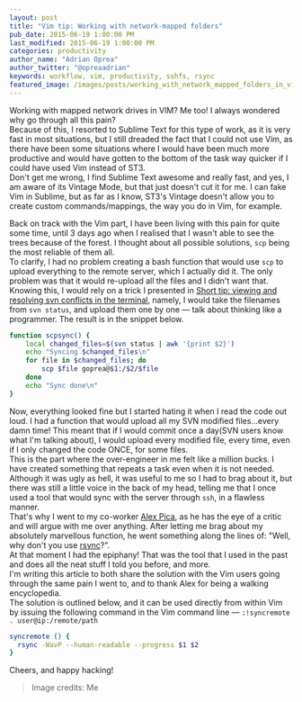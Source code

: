 ```yaml
---
layout: post
title: "Vim tip: Working with network-mapped folders"
pub_date: 2015-06-19 1:00:00 PM
last_modified: 2015-06-19 1:00:00 PM
categories: productivity
author_name: "Adrian Oprea"
author_twitter: "@opreaadrian"
keywords: workflow, vim, productivity, sshfs, rsync
featured_image: /images/posts/working_with_network_mapped_folders_in_vim/paper_vim.jpg
---
```


Working with mapped network drives in VIM? Me too! I always wondered why go through all this pain?  
Because of this, I resorted to Sublime Text for this type of work, as it is very fast in most situations,
but I still dreaded the fact that I could not use Vim, as there have been some situations where I 
would have been much more productive and would have gotten to the bottom of the task way quicker if I could have used Vim instead of ST3.  
Don't get me wrong, I find Sublime Text awesome and really fast, and yes, I am aware of its Vintage Mode, but that just 
doesn't cut it for me. I can fake Vim in Sublime, but as far as I know, ST3's Vintage  doesn't allow you to create 
custom commands/mappings, the way you do in Vim, for example.

Back on track with the Vim part, I have been living with this pain for quite some time, 
until 3 days ago when I realised that I wasn't able to see the trees because of the forest.
I thought about all possible solutions, `scp` being the most reliable of them all.  
To clarify, I had no problem creating a bash function that would use `scp` to upload everything to the remote server, which I actually did it.
The only problem was that it would re-upload all the files and I didn't want that. 
Knowing this, I would rely on a trick I presented in 
[Short tip: viewing and resolving svn conflicts in the terminal](http://codesi.nz/workflow/2015/06/15/short-tip-viewing-and-resolving-svn-conflicts-in-the-terminal.html), 
namely, I would take the filenames from `svn status`, and upload them one by one &mdash; talk about thinking like a programmer. The result is in the snippet below.

```bash
function scpsync() {
    local changed_files=$(svn status | awk '{print $2}')
    echo "Syncing $changed_files\n"
    for file in $changed_files; do
        scp $file goprea@$1:/$2/$file
    done
    echo "Sync done\n"
}
```

Now, everything looked fine but I started hating it when I read the code out loud.
I had a function that would upload all my SVN modified files…every damn time! 
This meant that if I would commit once a day(SVN users know what I'm talking about), 
I would upload every modified file, every time, even if I only changed the code ONCE, for some files.  
This is the part where the over-engineer in me felt like a million bucks.
I have created something that repeats a task even when it is not needed. Although it was ugly as hell, 
it was useful to me so I had to brag about it, but there was still a little voice in the back of my head, 
telling me that I once used a tool that would sync with the server through `ssh`, in a flawless manner.  
That's why I went to my co-worker [Alex Pica](https://github.com/pennycoders), as he has the eye of a critic and will argue with me over anything. 
After letting me brag about my absolutely marvellous function, he went something along the lines of: "Well, why don't you use [rsync](https://en.wikipedia.org/wiki/Rsync)?".  
At that moment I had the epiphany! That was the tool that I used in the past and does all the neat stuff I told you before, and more.  
I'm writing this article to both share the solution with the Vim users going through the same pain I went to, and to thank Alex for being a walking encyclopedia.  
The solution is outlined below, and it can be used directly from within Vim by issuing the following command in the Vim command line &mdash; `:!syncremote . user@ip:/remote/path`

```bash
syncremote () {
  rsync -WavP --human-readable --progress $1 $2
}
```

Cheers, and happy hacking!

> Image credits: Me
